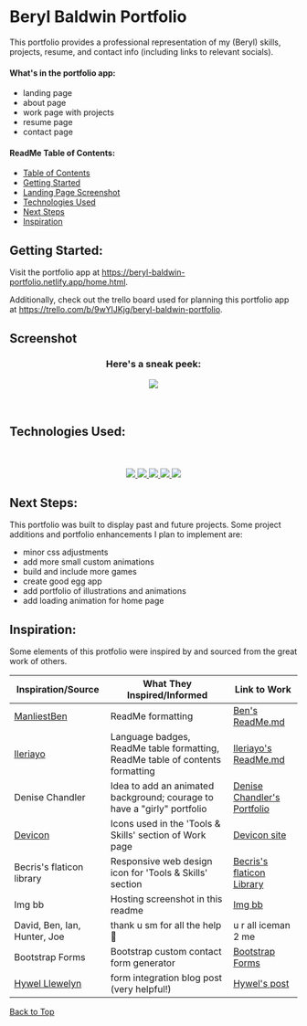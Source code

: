 # Beryl Baldwin Portfolio

This portfolio provides a professional representation of my (Beryl) skills, projects, resume, and contact info (including links to relevant socials).

#### What's in the portfolio app:
  - landing page
  - about page
  - work page with projects
  - resume page
  - contact page



#### ReadMe Table of Contents:
  - [Table of Contents](#table-of-contents)
  - [Getting Started](#getting-started)
  - [Landing Page Screenshot](#screenshot)
  - [Technologies Used](#technologies-used)
  - [Next Steps](#next-steps)
  - [Inspiration](#inspiration)


## Getting Started:

Visit the portfolio app at <a href="https://beryl-baldwin-portfolio.netlify.app/home.html" target="_blank">https://beryl-baldwin-portfolio.netlify.app/home.html</a>.

Additionally, check out the trello board used for planning this portfolio app at <a href="https://trello.com/b/9wYlJKjg/beryl-baldwin-portfolio" target="_blank">https://trello.com/b/9wYlJKjg/beryl-baldwin-portfolio</a>.


## Screenshot

<div align="center">
<h3>Here's a sneak peek:</h3>
<img align="center" src="https://i.ibb.co/BzrSzg3/home-ss.png">
</div>
<br>
<br>

## Technologies Used:
<div align ="center">
<br>
<br>
<a href="#"><img src="https://img.shields.io/badge/html5-%23E34F26.svg?style=for-the-badge&logo=html5&logoColor=white" />  </a>
<a href ="#"><img src="https://img.shields.io/badge/javascript-%23323330.svg?style=for-the-badge&logo=javascript&logoColor=%23F7DF1E" />  </a>
<a href="#"><img src="https://img.shields.io/badge/css3-%231572B6.svg?style=for-the-badge&logo=css3&logoColor=white" />  </a>
<a href="#"><img src="https://img.shields.io/badge/bootstrap-%23563D7C.svg?style=for-the-badge&logo=bootstrap&logoColor=white" /> </a>
<a href="#"><img src="https://img.shields.io/badge/Visual%20Studio-5C2D91.svg?style=for-the-badge&logo=visual-studio&logoColor=white" /> </a>
</div>



## Next Steps:

This portfolio was built to display past and future projects. Some project additions and portfolio enhancements I plan to implement are:

- minor css adjustments
- add more small custom animations
- build and include more games
- create good egg app
- add portfolio of illustrations and animations
- add loading animation for home page


## Inspiration:

Some elements of this protfolio were inspired by and sourced from the great work of others. 

| Inspiration/Source         | What They Inspired/Informed                      | Link to Work                              |
| ------------------- | --------------------------------------- | ----------------------------------------- |
| <a href="https://github.com/ManliestBen" target="_blank">ManliestBen</a>          | ReadMe formatting                       | <a href="https://github.com/ManliestBen/ManliestBen/blob/main/README.md#" target="_blank"> Ben's ReadMe.md</a>|
| <a href="https://github.com/Ileriayo" target="_blank">Ileriayo</a>            | Language badges, ReadMe table formatting, ReadMe table of contents formatting| <a href="https://github.com/Ileriayo/markdown-badges#readme" target="_blank"> Ileriayo's ReadMe.md</a>|
| Denise Chandler     | Idea to add an animated background; courage to have a "girly" portfolio| <a href="https://denisechandler.com/" target="_blank">Denise Chandler's Portfolio</a>|
| <a href="https://github.com/devicons/devicon/" target="_blank">Devicon</a>    | Icons used in the 'Tools & Skills' section of Work page | <a href="https://devicon.dev/" target="_blank">Devicon site</a>|
| Becris's flaticon library    | Responsive web design icon for 'Tools & Skills' section        | <a href="https://www.flaticon.com/authors/becris" target="_blank">Becris's flaticon Library</a>|
| Img bb    | Hosting screenshot in this readme | <a href="https://imgbb.com/" target="_blank">Img bb</a>|
| David, Ben, Ian, Hunter, Joe | thank u sm for all the help 🥺 | u r all iceman 2 me |
|Bootstrap Forms| Bootstrap custom contact form generator | <a href="https://bootstrapformbuilder.com/" target="_blank">Bootstrap Forms</a> |
| <a href="https://github.com/hyweljohnllewellyn" target="_blank">Hywel Llewelyn</a> | form integration blog post (very helpful!) | <a href="https://www.hywel.me/sites/2021/11/15/website-page-with-contact-form-using-html-github-and-netlify.html" target="_blank">Hywel's post</a> |


[Back to Top](#readme-table-of-contents)